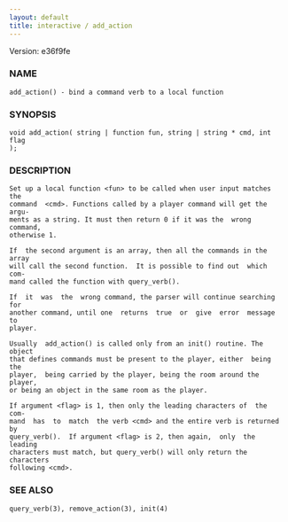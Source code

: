 ```yaml
---
layout: default
title: interactive / add_action
---
```


Version: e36f9fe




### NAME
    add_action() - bind a command verb to a local function


### SYNOPSIS
    void add_action( string | function fun, string | string * cmd, int flag
    );


### DESCRIPTION
    Set up a local function <fun> to be called when user input matches  the
    command  <cmd>. Functions called by a player command will get the argu‐
    ments as a string. It must then return 0 if it was the  wrong  command,
    otherwise 1.

    If  the second argument is an array, then all the commands in the array
    will call the second function.  It is possible to find out  which  com‐
    mand called the function with query_verb().

    If  it  was  the  wrong command, the parser will continue searching for
    another command, until one  returns  true  or  give  error  message  to
    player.

    Usually  add_action() is called only from an init() routine. The object
    that defines commands must be present to the player, either  being  the
    player,  being carried by the player, being the room around the player,
    or being an object in the same room as the player.

    If argument <flag> is 1, then only the leading characters of  the  com‐
    mand  has  to  match  the verb <cmd> and the entire verb is returned by
    query_verb().  If argument <flag> is 2, then again,  only  the  leading
    characters must match, but query_verb() will only return the characters
    following <cmd>.


### SEE ALSO
    query_verb(3), remove_action(3), init(4)



